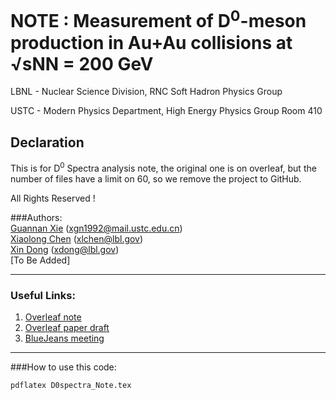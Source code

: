 # NOTE : Measurement of D<sup>0</sup>-meson production in Au+Au collisions at √sNN = 200 GeV
LBNL - Nuclear Science Division, RNC Soft Hadron Physics Group

USTC - Modern Physics Department, High Energy Physics Group Room 410

## Declaration
This is for D<sup>0</sup> Spectra analysis note, the original one is on overleaf, but the number of files have a limit on 60, so we remove the project to GitHub.

All Rights Reserved !

###Authors:  
[Guannan Xie](https://github.com/GuannanXie) (xgn1992@mail.ustc.edu.cn)  
[Xiaolong Chen](https://github.com/xlchen123) (xlchen@lbl.gov)  
[Xin Dong](https://github.com/starsdong) (xdong@lbl.gov)  
[To Be Added]
- - -
### Useful Links:  
1. [Overleaf note](https://www.overleaf.com/8197736wdtxkkxwbbtt)
2. [Overleaf paper draft](https://www.overleaf.com/8157493trwyxfmxtqyh#/28908743/)
3. [BlueJeans meeting](https://bluejeans.com/361497962/browser)

- - -

###How to use this code:  
```bash
pdflatex D0spectra_Note.tex
```
